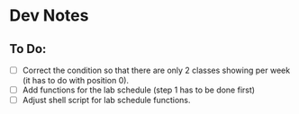 # Dev Notes

## To Do:

- [ ] Correct the condition so that there are only 2 classes showing per week (it has to do with position 0).
- [ ] Add functions for the lab schedule (step 1 has to be done first)
- [ ] Adjust shell script for lab schedule functions.